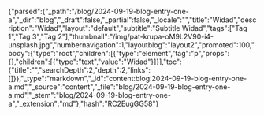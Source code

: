 {"parsed":{"_path":"/blog/2024-09-19-blog-entry-one-a","_dir":"blog","_draft":false,"_partial":false,"_locale":"","title":"Widad","description":"Widad","layout":"default","subtitle":"Subtitle Widad","tags":["Tag 1","Tag 3","Tag 2"],"thumbnail":"/img/pat-krupa-oM9L2V90-i4-unsplash.jpg","numbernavigation":1,"layoutblog":"layout2","promoted":100,"body":{"type":"root","children":[{"type":"element","tag":"p","props":{},"children":[{"type":"text","value":"Widad"}]}],"toc":{"title":"","searchDepth":2,"depth":2,"links":[]}},"_type":"markdown","_id":"content:blog:2024-09-19-blog-entry-one-a.md","_source":"content","_file":"blog/2024-09-19-blog-entry-one-a.md","_stem":"blog/2024-09-19-blog-entry-one-a","_extension":"md"},"hash":"RC2EugGG58"}